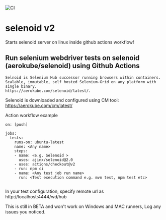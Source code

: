 ![CI](https://github.com/ajinx/selenoid/workflows/CI/badge.svg?branch=master)


# selenoid v2
Starts selenoid server on linux inside github actions workflow!

## Run selenium webdriver tests on selenoid (aerokube/selenoid) using Github Actions
    Selnoid is Selenium Hub successor running browsers within containers. 
    Scalable, immutable, self hosted Selenium-Grid on any platform with single binary. 
    https://aerokube.com/selenoid/latest/. 

Selenoid is downloaded and configured using CM tool: https://aerokube.com/cm/latest/

Action workflow example
```      
on: [push]

jobs:
  tests:
    runs-on: ubuntu-latest
    name: <Any name> 
    steps:
    - name: <e.g. Selenoid >
      uses: ajinx/selenoid@2.0
    - uses: actions/checkout@v2
    - run: npm ci  
    - name: <Any test job run name>
      run: <Test execution command e.g. mvn test, npm test etc>
      
```

In your test configuration, specify remote url as http://localhost:4444/wd/hub 

This is still in BETA and won't work on Windows and MAC runners, Log any issues you noticed.
